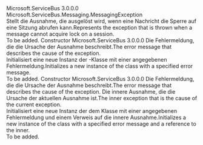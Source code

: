 <Type Name="SessionCannotBeLockedException" FullName="Microsoft.ServiceBus.Messaging.SessionCannotBeLockedException">
  <TypeSignature Language="C#" Value="public sealed class SessionCannotBeLockedException : Microsoft.ServiceBus.Messaging.MessagingException" />
  <TypeSignature Language="ILAsm" Value=".class public auto ansi serializable sealed beforefieldinit SessionCannotBeLockedException extends Microsoft.ServiceBus.Messaging.MessagingException" />
  <TypeSignature Language="DocId" Value="T:Microsoft.ServiceBus.Messaging.SessionCannotBeLockedException" />
  <TypeSignature Language="VB.NET" Value="Public NotInheritable Class SessionCannotBeLockedException&#xA;Inherits MessagingException" />
  <TypeSignature Language="F#" Value="type SessionCannotBeLockedException = class&#xA;    inherit MessagingException" />
  <AssemblyInfo>
    <AssemblyName>Microsoft.ServiceBus</AssemblyName>
    <AssemblyVersion>3.0.0.0</AssemblyVersion>
  </AssemblyInfo>
  <Base>
    <BaseTypeName>Microsoft.ServiceBus.Messaging.MessagingException</BaseTypeName>
  </Base>
  <Interfaces />
  <Docs>
    <summary><span data-ttu-id="4ce37-101">Stellt die Ausnahme, die ausgelöst wird, wenn eine Nachricht die Sperre auf eine Sitzung abrufen kann.</span><span class="sxs-lookup"><span data-stu-id="4ce37-101">Represents the exception that is thrown when a message cannot acquire lock on a session.</span></span></summary>
    <remarks>To be added.</remarks>
  </Docs>
  <Members>
    <Member MemberName=".ctor">
      <MemberSignature Language="C#" Value="public SessionCannotBeLockedException (string message);" />
      <MemberSignature Language="ILAsm" Value=".method public hidebysig specialname rtspecialname instance void .ctor(string message) cil managed" />
      <MemberSignature Language="DocId" Value="M:Microsoft.ServiceBus.Messaging.SessionCannotBeLockedException.#ctor(System.String)" />
      <MemberSignature Language="VB.NET" Value="Public Sub New (message As String)" />
      <MemberSignature Language="F#" Value="new Microsoft.ServiceBus.Messaging.SessionCannotBeLockedException : string -&gt; Microsoft.ServiceBus.Messaging.SessionCannotBeLockedException" Usage="new Microsoft.ServiceBus.Messaging.SessionCannotBeLockedException message" />
      <MemberType>Constructor</MemberType>
      <AssemblyInfo>
        <AssemblyName>Microsoft.ServiceBus</AssemblyName>
        <AssemblyVersion>3.0.0.0</AssemblyVersion>
      </AssemblyInfo>
      <Parameters>
        <Parameter Name="message" Type="System.String" />
      </Parameters>
      <Docs>
        <param name="message"><span data-ttu-id="4ce37-102">Die Fehlermeldung, die die Ursache der Ausnahme beschreibt.</span><span class="sxs-lookup"><span data-stu-id="4ce37-102">The error message that describes the cause of the exception.</span></span></param>
        <summary><span data-ttu-id="4ce37-103">Initialisiert eine neue Instanz der <see cref="T:Microsoft.ServiceBus.Messaging.SessionCannotBeLockedException" />-Klasse mit einer angegebenen Fehlermeldung.</span><span class="sxs-lookup"><span data-stu-id="4ce37-103">Initializes a new instance of the <see cref="T:Microsoft.ServiceBus.Messaging.SessionCannotBeLockedException" /> class with a specified error message.</span></span></summary>
        <remarks>To be added.</remarks>
      </Docs>
    </Member>
    <Member MemberName=".ctor">
      <MemberSignature Language="C#" Value="public SessionCannotBeLockedException (string message, Exception innerException);" />
      <MemberSignature Language="ILAsm" Value=".method public hidebysig specialname rtspecialname instance void .ctor(string message, class System.Exception innerException) cil managed" />
      <MemberSignature Language="DocId" Value="M:Microsoft.ServiceBus.Messaging.SessionCannotBeLockedException.#ctor(System.String,System.Exception)" />
      <MemberSignature Language="VB.NET" Value="Public Sub New (message As String, innerException As Exception)" />
      <MemberSignature Language="F#" Value="new Microsoft.ServiceBus.Messaging.SessionCannotBeLockedException : string * Exception -&gt; Microsoft.ServiceBus.Messaging.SessionCannotBeLockedException" Usage="new Microsoft.ServiceBus.Messaging.SessionCannotBeLockedException (message, innerException)" />
      <MemberType>Constructor</MemberType>
      <AssemblyInfo>
        <AssemblyName>Microsoft.ServiceBus</AssemblyName>
        <AssemblyVersion>3.0.0.0</AssemblyVersion>
      </AssemblyInfo>
      <Parameters>
        <Parameter Name="message" Type="System.String" />
        <Parameter Name="innerException" Type="System.Exception" />
      </Parameters>
      <Docs>
        <param name="message"><span data-ttu-id="4ce37-104">Die Fehlermeldung, die die Ursache der Ausnahme beschreibt.</span><span class="sxs-lookup"><span data-stu-id="4ce37-104">The error message that describes the cause of the exception.</span></span></param>
        <param name="innerException"><span data-ttu-id="4ce37-105">Die innere Ausnahme, die die Ursache der aktuellen Ausnahme ist.</span><span class="sxs-lookup"><span data-stu-id="4ce37-105">The inner exception that is the cause of the current exception.</span></span></param>
        <summary><span data-ttu-id="4ce37-106">Initialisiert eine neue Instanz der dem <see cref="T:Microsoft.ServiceBus.Messaging.SessionCannotBeLockedException" /> Klasse mit einer angegebenen Fehlermeldung und einem Verweis auf die innere Ausnahme.</span><span class="sxs-lookup"><span data-stu-id="4ce37-106">Initializes a new instance of the <see cref="T:Microsoft.ServiceBus.Messaging.SessionCannotBeLockedException" /> class with a specified error message and a reference to the inner.</span></span></summary>
        <remarks>To be added.</remarks>
      </Docs>
    </Member>
  </Members>
</Type>